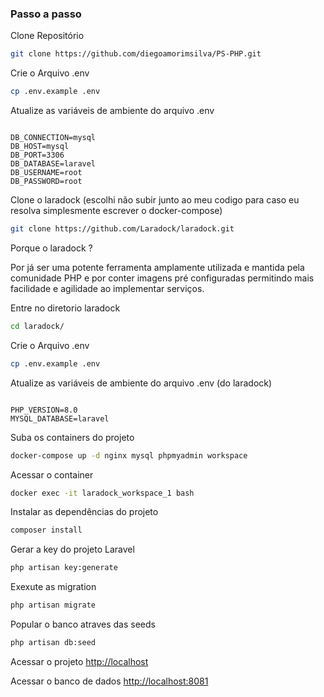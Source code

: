 
### Passo a passo
Clone Repositório
```sh
git clone https://github.com/diegoamorimsilva/PS-PHP.git
```
Crie o Arquivo .env
```sh
cp .env.example .env
```
Atualize as variáveis de ambiente do arquivo .env
```dosini

DB_CONNECTION=mysql
DB_HOST=mysql
DB_PORT=3306
DB_DATABASE=laravel
DB_USERNAME=root
DB_PASSWORD=root

```
Clone o laradock (escolhi não subir junto ao meu codigo para caso eu resolva simplesmente escrever o docker-compose)

```sh
git clone https://github.com/Laradock/laradock.git
```
Porque o laradock ?

Por já ser uma potente ferramenta amplamente utilizada e mantida pela comunidade PHP e por conter imagens pré configuradas permitindo mais facilidade e agilidade ao implementar serviços.

Entre no diretorio laradock
```sh 
cd laradock/
```
Crie o Arquivo .env
```sh
cp .env.example .env
```
Atualize as variáveis de ambiente do arquivo .env (do laradock)
```dosini

PHP_VERSION=8.0
MYSQL_DATABASE=laravel
```

Suba os containers do projeto
```sh
docker-compose up -d nginx mysql phpmyadmin workspace
```


Acessar o container
```sh
docker exec -it laradock_workspace_1 bash
```


Instalar as dependências do projeto
```sh
composer install
```


Gerar a key do projeto Laravel
```sh
php artisan key:generate
```
Exexute as migration
```sh
php artisan migrate
```
Popular o banco atraves das seeds
```sh
php artisan db:seed
```

Acessar o projeto
[http://localhost](http://localhost)

Acessar o banco de dados
[http://localhost:8081](http://localhost:8081)